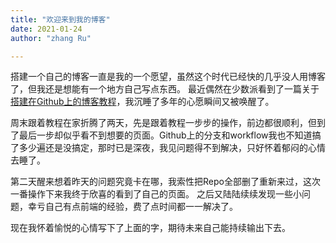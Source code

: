```yaml
---
title: "欢迎来到我的博客"
date: 2021-01-24
author: "zhang Ru"

---
```


搭建一个自己的博客一直是我的一个愿望，虽然这个时代已经快的几乎没人用博客了，但我还是想能有一个地方自己写点东西。
最近偶然在少数派看到了一篇关于[搭建在Github上的博客教程](https://sspai.com/post/64639)，我沉睡了多年的心愿瞬间又被唤醒了。

周末跟着教程在家折腾了两天，先是跟着教程一步步的操作，前边都很顺利，但到了最后一步却似乎看不到想要的页面。Github上的分支和workflow我也不知道搞了多少遍还是没搞定，那时已是深夜，我见问题得不到解决，只好怀着郁闷的心情去睡了。

第二天醒来想着昨天的问题究竟卡在哪，我索性把Repo全部删了重新来过，这次一番操作下来我终于欣喜的看到了自己的页面。
之后又陆陆续续发现一些小问题，幸亏自己有点前端的经验，费了点时间都一一解决了。

现在我怀着愉悦的心情写下了上面的字，期待未来自己能持续输出下去。

